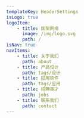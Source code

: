 ```yaml
---
templateKey: HeaderSettings
isLogo: true
logoItem:
    - title: 匡架网络
      image: /img/logo.svg
      path: /
isNav: true
navItems:
    - title: 关于我们
      path: about
    - title: 产品设计
      path: tags/设计
    - title: 应用软件
      path: tags/应用
    - title: 招聘英才
      path: jobs
    - title: 联系我们
      path: contact
---
```

